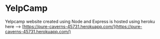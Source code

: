 # YelpCamp  
Yelpcamp website created using Node and Express is hosted using heroku here --> [https://pure-caverns-45731.herokuapp.com/](https://pure-caverns-45731.herokuapp.com/)
